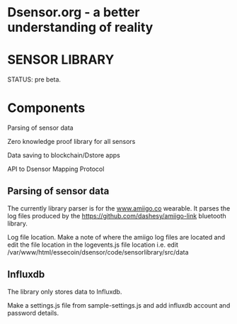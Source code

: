 # Dsensor.org - a better understanding of reality

# SENSOR LIBRARY


STATUS:  pre beta.


Components
========

Parsing of sensor data

Zero knowledge proof library for all sensors

Data saving to blockchain/Dstore apps

API to Dsensor Mapping Protocol


Parsing of sensor data
------------------------------

The currently library parser is for the  www.amiigo.co  wearable.  It parses the log files produced by the https://github.com/dashesy/amiigo-link  bluetooth library.

Log file location.  Make a note of where the amiigo log files are located and edit the file location in the logevents.js  file location i.e. edit /var/www/html/essecoin/dsensor/code/sensorlibrary/src/data


Influxdb
----------

The library only stores data to Influxdb.

Make a settings.js  file from  sample-settings.js  and add  influxdb account and password details.


